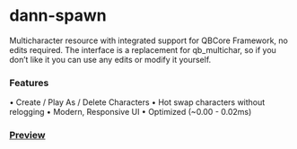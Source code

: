 # dann-spawn

Multicharacter resource with integrated support for QBCore Framework, no edits required.
The interface is a replacement for qb_multichar, so if you don’t like it you can use any edits or modify it yourself.

### Features
• Create / Play As / Delete Characters
• Hot swap characters without relogging
• Modern, Responsive UI
• Optimized (~0.00 - 0.02ms)

### [Preview](https://www.youtube.com/watch?v=jnHiJG_axWc)
